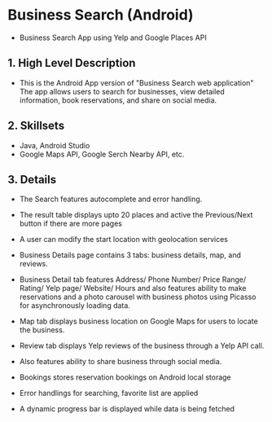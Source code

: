 # Business Search (Android)
- Business Search App using Yelp and Google Places API

## 1. High Level Description
- This is the Android App version of "Business Search web application" 
The app allows users to search for businesses, view detailed information, book reservations, and share on social media. 

## 2. Skillsets
- Java, Android Studio
- Google Maps API, Google Serch Nearby API, etc.

## 3. Details
- The Search features autocomplete and error handling. 
- The result table displays upto 20 places and active the Previous/Next button if there are more pages
- A user can modify the start location with geolocation services <br />

- Business Details page contains 3 tabs: business details, map, and reviews. 
- Business Detail tab features Address/ Phone Number/ Price Range/ Rating/ Yelp page/ Website/ Hours and also features ability to make reservations and a photo carousel with business photos using Picasso for asynchronously loading data. 
- Map tab displays business location on Google Maps for users to locate the business. 
- Review tab displays Yelp reviews of the business through a Yelp API call. 
- Also features ability to share business through social media. 

- Bookings stores reservation bookings on Android local storage

- Error handlings for searching, favorite list are applied
- A dynamic progress bar is displayed while data is being fetched

